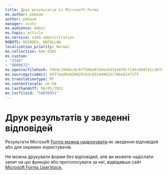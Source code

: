 ```yaml
---
title: Друк результатів із Microsoft Forms
ms.author: pebaum
author: pebaum
manager: scotv
ms.audience: Admin
ms.topic: article
ms.service: o365-administration
ROBOTS: NOINDEX, NOFOLLOW
localization_priority: Normal
ms.collection: Adm_O365
ms.custom:
- "2545"
- "9000672"
ms.openlocfilehash: f9b4c1946ec8c6ff998a932bea5d31eb59cf146cb94f81c3676ccf25eebf9e33
ms.sourcegitcommit: b5f7da89a650d2915dc652449623c78be6247175
ms.translationtype: MT
ms.contentlocale: uk-UA
ms.lasthandoff: 08/05/2021
ms.locfileid: "54039951"
---
```

# <a name="print-results-in-a-summary-of-responses"></a>Друк результатів у зведенні відповідей

Результати Microsoft [Forms можна надрукувати](https://support.office.com/article/print-a-form-22100b98-ba3c-41c1-9513-f76caca664fc) як зведення відповідей або для окремих користувачів. 

Не можна друкувати форми без відповідей, але ви можете надіслати запит на цю функцію або проголосувати за неї, відвідавши сайт [Microsoft Forms UserVoice.](https://microsoftforms.uservoice.com/forums/386451-welcome-to-microsoft-forms-suggestion-box)
